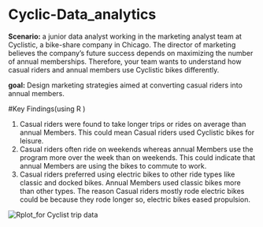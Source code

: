 # Cyclic-Data_analytics
**Scenario:**
a junior data analyst working in the marketing analyst team at Cyclistic, a bike-share company in Chicago. The director of marketing believes the company’s future success depends on maximizing the number of annual memberships. Therefore, your team wants to understand how casual riders and annual members use Cyclistic bikes differently.

**goal:** Design marketing strategies aimed at converting casual riders into annual members.

#Key Findings(using R )

1. Casual riders were found to take longer trips or rides on average than annual Members. This could mean Casual riders used Cyclistic bikes for leisure.
2. Casual riders often ride on weekends whereas annual Members use the program more over the week than on weekends. This could indicate that annual Members are using the bikes to commute to work.
3. Casual riders preferred using electric bikes to other ride types like classic and docked bikes. Annual Members used classic bikes more than other types. The reason Casual riders mostly rode electric bikes could be because they rode longer so, electric bikes eased propulsion.

![Rplot_for Cyclist trip data](https://user-images.githubusercontent.com/55280274/182365392-dd7ad7a0-d1c9-4f0f-abe5-315916cbadfa.png)
